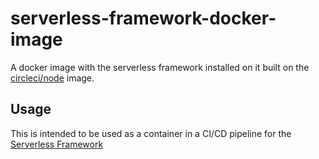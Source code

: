 # serverless-framework-docker-image

A docker image with the serverless framework installed on it built on the [circleci/node](https://hub.docker.com/r/circleci/node) image.

## Usage

This is intended to be used as a container in a CI/CD pipeline for the [Serverless Framework](https://www.serverless.com/)
